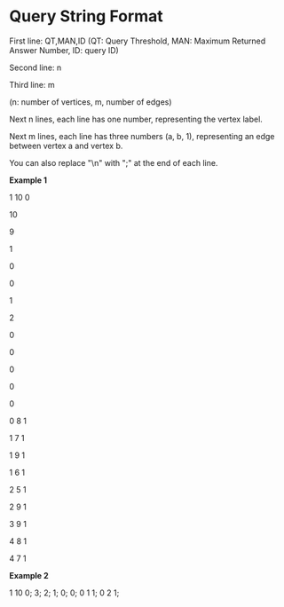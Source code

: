 # Query String Format

First line: QT,MAN,ID (QT: Query Threshold, MAN: Maximum Returned Answer Number, ID: query ID) 

Second line: n 

Third line: m 

(n: number of vertices, m, number of edges)

Next n lines, each line has one number, representing the vertex label.

Next m lines, each line has three numbers (a, b, 1), representing an edge between vertex a and vertex b.

You can also replace "\n" with ";" at the end of each line.

**Example 1**

1 10 0

10 

9

1

0

0

1

2

0

0

0

0

0

0 8 1

1 7 1

1 9 1

1 6 1

2 5 1

2 9 1

3 9 1

4 8 1

4 7 1

**Example 2**

1 10 0; 3; 2; 1; 0; 0; 0 1 1; 0 2 1;

